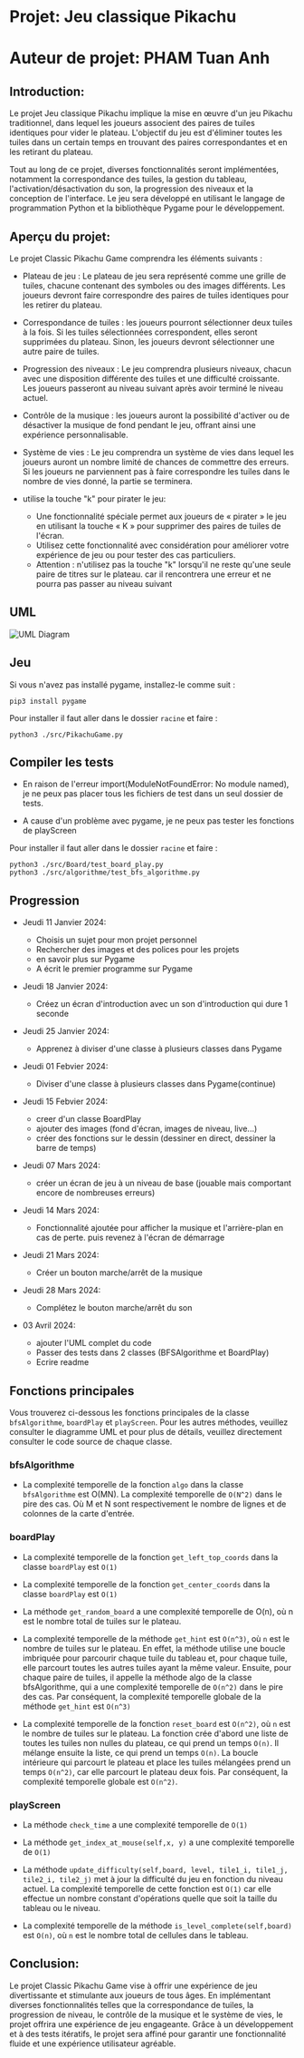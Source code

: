 # Projet: Jeu classique Pikachu

# Auteur de projet: PHAM Tuan Anh

## Introduction:

Le projet Jeu classique Pikachu implique la mise en œuvre d'un jeu Pikachu traditionnel, dans lequel les joueurs associent des paires de tuiles identiques pour vider le plateau. L'objectif du jeu est d'éliminer toutes les tuiles dans un certain temps en trouvant des paires correspondantes et en les retirant du plateau.

Tout au long de ce projet, diverses fonctionnalités seront implémentées, notamment la correspondance des tuiles, la gestion du tableau, l'activation/désactivation du son, la progression des niveaux et la conception de l'interface. Le jeu sera développé en utilisant le langage de programmation Python et la bibliothèque Pygame pour le développement.

## Aperçu du projet:

Le projet Classic Pikachu Game comprendra les éléments suivants :

- Plateau de jeu : Le plateau de jeu sera représenté comme une grille de tuiles, chacune contenant des symboles ou des images différents. Les joueurs devront faire correspondre des paires de tuiles identiques pour les retirer du plateau.

- Correspondance de tuiles : les joueurs pourront sélectionner deux tuiles à la fois. Si les tuiles sélectionnées correspondent, elles seront supprimées du plateau. Sinon, les joueurs devront sélectionner une autre paire de tuiles.

- Progression des niveaux : Le jeu comprendra plusieurs niveaux, chacun avec une disposition différente des tuiles et une difficulté croissante. Les joueurs passeront au niveau suivant après avoir terminé le niveau actuel.

- Contrôle de la musique : les joueurs auront la possibilité d'activer ou de désactiver la musique de fond pendant le jeu, offrant ainsi une expérience personnalisable.

- Système de vies : Le jeu comprendra un système de vies dans lequel les joueurs auront un nombre limité de chances de commettre des erreurs. Si les joueurs ne parviennent pas à faire correspondre les tuiles dans le nombre de vies donné, la partie se terminera.

- utilise la touche "k" pour pirater le jeu:
  - Une fonctionnalité spéciale permet aux joueurs de « pirater » le jeu en utilisant la touche « K » pour supprimer des paires de tuiles de l'écran.
  - Utilisez cette fonctionnalité avec considération pour améliorer votre expérience de jeu ou pour tester des cas particuliers.
  - Attention : n'utilisez pas la touche "k" lorsqu'il ne reste qu'une seule paire de titres sur le plateau. car il rencontrera une erreur et ne pourra pas passer au niveau suivant

## UML

<img src="UML.png" alt="UML Diagram" style="max-width: 100%;">

## Jeu

Si vous n'avez pas installé pygame, installez-le comme suit :

```
pip3 install pygame
```

Pour installer il faut aller dans le dossier `racine` et faire :

```
python3 ./src/PikachuGame.py
```

## Compiler les tests

- En raison de l'erreur import(ModuleNotFoundError: No module named), je ne peux pas placer tous les fichiers de test dans un seul dossier de tests.

- A cause d'un problème avec pygame, je ne peux pas tester les fonctions de playScreen

Pour installer il faut aller dans le dossier `racine` et faire :

```
python3 ./src/Board/test_board_play.py
python3 ./src/algorithme/test_bfs_algorithme.py
```

## Progression

- Jeudi 11 Janvier 2024:

  - Choisis un sujet pour mon projet personnel
  - Rechercher des images et des polices pour les projets
  - en savoir plus sur Pygame
  - A écrit le premier programme sur Pygame

- Jeudi 18 Janvier 2024:

  - Créez un écran d'introduction avec un son d'introduction qui dure 1 seconde

- Jeudi 25 Janvier 2024:

  - Apprenez à diviser d'une classe à plusieurs classes dans Pygame

- Jeudi 01 Febvier 2024:

  - Diviser d'une classe à plusieurs classes dans Pygame(continue)

- Jeudi 15 Febvier 2024:

  - creer d'un classe BoardPlay
  - ajouter des images (fond d'écran, images de niveau, live...)
  - créer des fonctions sur le dessin (dessiner en direct, dessiner la barre de temps)

- Jeudi 07 Mars 2024:
  - créer un écran de jeu à un niveau de base (jouable mais comportant encore de nombreuses erreurs)
- Jeudi 14 Mars 2024:
  - Fonctionnalité ajoutée pour afficher la musique et l'arrière-plan en cas de perte. puis revenez à l'écran de démarrage
- Jeudi 21 Mars 2024:
  - Créer un bouton marche/arrêt de la musique
- Jeudi 28 Mars 2024:
  - Complétez le bouton marche/arrêt du son
- 03 Avril 2024:
  - ajouter l'UML complet du code
  - Passer des tests dans 2 classes (BFSAlgorithme et BoardPlay)
  - Ecrire readme

## Fonctions principales

Vous trouverez ci-dessous les fonctions principales de la classe `bfsAlgorithme`, `boardPlay` et `playScreen`. Pour les autres méthodes, veuillez consulter le diagramme UML et pour plus de détails, veuillez directement consulter le code source de chaque classe.

### bfsAlgorithme

- La complexité temporelle de la fonction `algo` dans la classe `bfsAlgorithme` est O(MN). La complexité temporelle de `O(N^2)` dans le pire des cas. Où M et N sont respectivement le nombre de lignes et de colonnes de la carte d'entrée.

### boardPlay

- La complexité temporelle de la fonction `get_left_top_coords` dans la classe `boardPlay` est `O(1)`

- La complexité temporelle de la fonction `get_center_coords` dans la classe `boardPlay` est `O(1)`

- La méthode `get_random_board` a une complexité temporelle de O(n), où n est le nombre total de tuiles sur le plateau.

- La complexité temporelle de la méthode `get_hint` est `O(n^3)`, où `n` est le nombre de tuiles sur le plateau. En effet, la méthode utilise une boucle imbriquée pour parcourir chaque tuile du tableau et, pour chaque tuile, elle parcourt toutes les autres tuiles ayant la même valeur. Ensuite, pour chaque paire de tuiles, il appelle la méthode algo de la classe bfsAlgorithme, qui a une complexité temporelle de `O(n^2)` dans le pire des cas. Par conséquent, la complexité temporelle globale de la méthode `get_hint` est `O(n^3)`

- La complexité temporelle de la fonction `reset_board` est `O(n^2)`, où `n` est le nombre de tuiles sur le plateau. La fonction crée d'abord une liste de toutes les tuiles non nulles du plateau, ce qui prend un temps `O(n)`. Il mélange ensuite la liste, ce qui prend un temps `O(n)`. La boucle intérieure qui parcourt le plateau et place les tuiles mélangées prend un temps `O(n^2)`, car elle parcourt le plateau deux fois. Par conséquent, la complexité temporelle globale est `O(n^2)`.

### playScreen

- La méthode `check_time` a une complexité temporelle de `O(1)`

- La méthode `get_index_at_mouse(self,x, y)` a une complexité temporelle de `O(1)`

- La méthode `update_difficulty(self,board, level, tile1_i, tile1_j, tile2_i, tile2_j)` met à jour la difficulté du jeu en fonction du niveau actuel. La complexité temporelle de cette fonction est `O(1)` car elle effectue un nombre constant d'opérations quelle que soit la taille du tableau ou le niveau.
- La complexité temporelle de la méthode `is_level_complete(self,board)` est `O(n)`, où `n` est le nombre total de cellules dans le tableau.

## Conclusion:

Le projet Classic Pikachu Game vise à offrir une expérience de jeu divertissante et stimulante aux joueurs de tous âges. En implémentant diverses fonctionnalités telles que la correspondance de tuiles, la progression de niveau, le contrôle de la musique et le système de vies, le projet offrira une expérience de jeu engageante. Grâce à un développement et à des tests itératifs, le projet sera affiné pour garantir une fonctionnalité fluide et une expérience utilisateur agréable.
